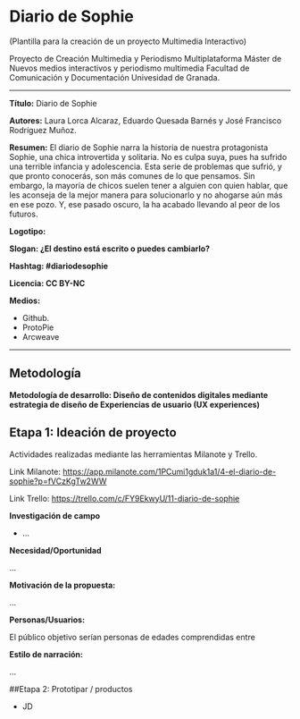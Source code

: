 # Diario de Sophie

(Plantilla para la creación de un proyecto Multimedia Interactivo)

Proyecto de Creación Multimedia y Periodismo Multiplataforma Máster de Nuevos medios interactivos y periodismo multimedia Facultad de Comunicación y Documentación Univesidad de Granada.

-------------------------------------------------------------------------------

**Título:** Diario de Sophie

**Autores:** Laura Lorca Alcaraz, Eduardo Quesada Barnés y José Francisco Rodríguez Muñoz.

**Resumen:** El diario de Sophie narra la historia de nuestra protagonista Sophie, una chica introvertida y solitaria. No es culpa suya, pues ha sufrido una terrible infancia y adolescencia. Esta serie de problemas que sufrió, y que pronto conocerás, son más comunes de lo que pensamos. Sin embargo, la mayoría de chicos suelen tener a alguien con quien hablar, que les aconseja de la mejor manera para solucionarlo y no ahogarse aún más en ese pozo. Y, ese pasado oscuro, la ha acabado llevando al peor de los futuros.

**Logotipo:**

**Slogan: ¿El destino está escrito o puedes cambiarlo?** 

**Hashtag: #diariodesophie**

**Licencia: CC BY-NC**

**Medios:**

- Github.
- ProtoPie
- Arcweave

--------------------------------------------------------------------------------

## Metodología

**Metodología de desarrollo: Diseño de contenidos digitales mediante estrategia de diseño de Experiencias de usuario (UX experiences)**

## Etapa 1: Ideación de proyecto

Actividades realizadas mediante las herramientas Milanote y Trello.

Link Milanote: https://app.milanote.com/1PCumi1gduk1a1/4-el-diario-de-sophie?p=fVCzKgTw2WW

Link Trello: https://trello.com/c/FY9EkwyU/11-diario-de-sophie

**Investigación de campo**

- ...

**Necesidad/Oportunidad**

...

**Motivación de la propuesta:**

...

**Personas/Usuarios:**

El público objetivo serían personas de edades comprendidas entre

**Estilo de narración:**

...

##Etapa 2: Prototipar / productos

- JD
